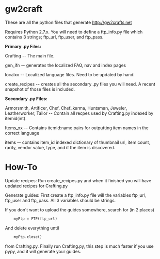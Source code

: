 gw2craft
========

These are all the python files that generate http://gw2crafts.net

Requires Python 2.7.x.  You will need to define a ftp_info.py file which contains 3 strings; ftp_url, ftp_user, and ftp_pass.


**Primary .py Files:**

Crafting -- The main file.


gen_ifn -- generates the localized FAQ, nav and index pages


localxx -- Localized language files.  Need to be updated by hand.


create_recipes -- creates all the secondary .py files you will need.  A recent snapshot of those files is included.

**Secondary .py Files:**

Armorsmith, Artificer, Chef, Chef_karma, Huntsman, Jeweler, Leatherworker, Tailor -- Contain all recpes used by Crafting.py indexed by itemid(int).

Items_xx -- Contains itemid:name pairs for outputting item names in the correct language

items -- contains item_id indexed dictionary of thumbnail url, item count, rarity, vendor value, type, and if the item is discovered.

How-To
======

Update recipes:
Run create_recipes.py and when it finished you will have updated recipes for Crafting.py

Generate guides:
First create a ftp_info.py file will the variables ftp_url, ftp_user and ftp_pass.  All 3 variables should be strings.

If you don't want to upload the guides somewhere, search for (in 2 places)

```python
	myFtp = FTP(ftp_url)
```
And delete everything until 

```python
	myFtp.close()
```

from Crafting.py.  Finally run Crafting.py, this step is much faster if you use pypy, and it will generate your guides.
